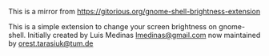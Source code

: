 This is a mirror from https://gitorious.org/gnome-shell-brightness-extension

This is a simple extension to change your screen brightness on gnome-shell.
Initially created by Luis Medinas <lmedinas@gmail.com> now maintained by orest.tarasiuk@tum.de